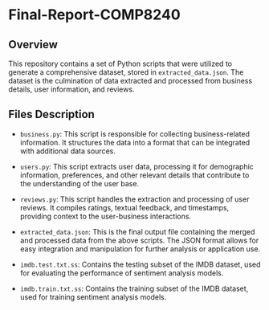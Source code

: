 # Final-Report-COMP8240

## Overview
This repository contains a set of Python scripts that were utilized to generate a comprehensive dataset, stored in `extracted_data.json`. The dataset is the culmination of data extracted and processed from business details, user information, and reviews.

## Files Description

- `business.py`: This script is responsible for collecting business-related information. It structures the data into a format that can be integrated with additional data sources.

- `users.py`: This script extracts user data, processing it for demographic information, preferences, and other relevant details that contribute to the understanding of the user base.

- `reviews.py`: This script handles the extraction and processing of user reviews. It compiles ratings, textual feedback, and timestamps, providing context to the user-business interactions.

- `extracted_data.json`: This is the final output file containing the merged and processed data from the above scripts. The JSON format allows for easy integration and manipulation for further analysis or application use.

- `imdb.test.txt.ss`: Contains the testing subset of the IMDB dataset, used for evaluating the performance of sentiment analysis models.

- `imdb.train.txt.ss`: Contains the training subset of the IMDB dataset, used for training sentiment analysis models.
